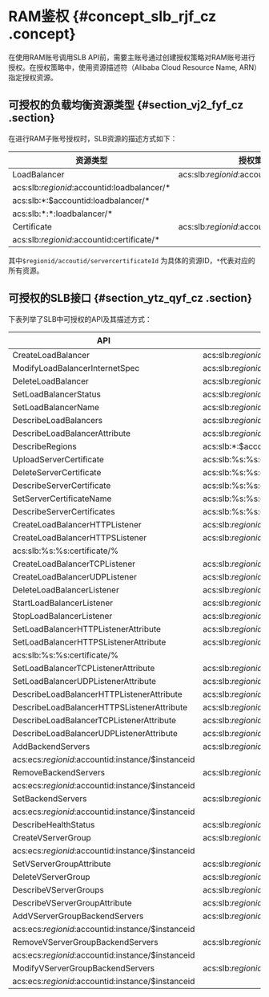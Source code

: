 # RAM鉴权 {#concept_slb_rjf_cz .concept}

在使用RAM账号调用SLB API前，需要主账号通过创建授权策略对RAM账号进行授权。在授权策略中，使用资源描述符（Alibaba Cloud Resource Name, ARN）指定授权资源。

## 可授权的负载均衡资源类型 {#section_vj2_fyf_cz .section}

在进行RAM子账号授权时，SLB资源的描述方式如下：

|资源类型|授权策略中的资源描述方法|
|----|------------|
|LoadBalancer|acs:slb:$regionid:$accountid:loadbalancer/$loadbalancerid|
|acs:slb:$regionid:$accountid:loadbalancer/\*|
|acs:slb:\*:$accountid:loadbalancer/\*|
|acs:slb:\*:\*:loadbalancer/\*|
|Certificate|acs:slb:$regionid:$accountid:certificate/$servercertificateId|
|acs:slb:$regionid:$accountid:certificate/\*|

其中`$regionid/accoutid/servercertificateId` 为具体的资源ID，`*`代表对应的所有资源。

## 可授权的SLB接口 {#section_ytz_qyf_cz .section}

下表列举了SLB中可授权的API及其描述方式：

|API|资源描述|
|---|----|
|CreateLoadBalancer|acs:slb:$regionid:$accountid:loadbalancer/\*|
|ModifyLoadBalancerInternetSpec|acs:slb:$regionid:$accountid:loadbalancer/$loadbalancerid|
|DeleteLoadBalancer|acs:slb:$regionid:$accountid:loadbalancer/$loadbalancerid|
|SetLoadBalancerStatus|acs:slb:$regionid:$accountid:loadbalancer/$loadbalancerid|
|SetLoadBalancerName|acs:slb:$regionid:$accountid:loadbalancer/$loadbalancerid|
|DescribeLoadBalancers|acs:slb:$regionid:$accountid:loadbalancer/\*|
|DescribeLoadBalancerAttribute|acs:slb:$regionid:$accountid:loadbalancer/$loadbalancerid|
|DescribeRegions|acs:slb:\*:$accountid:\*|
|UploadServerCertificate|acs:slb:%s:%s:certificate/\*|
|DeleteServerCertificate|acs:slb:%s:%s:certificate/%|
|DescribeServerCertificate|acs:slb:%s:%s:certificate/%|
|SetServerCertificateName|acs:slb:%s:%s:certificate/%|
|DescribeServerCertificates|acs:slb:%s:%s:certificate/\*|
|CreateLoadBalancerHTTPListener|acs:slb:$regionid:$accountid:loadbalancer/$loadbalancerid|
|CreateLoadBalancerHTTPSListener|acs:slb:$regionid:$accountid:loadbalancer/$loadbalancerid|
|acs:slb:%s:%s:certificate/%|
|CreateLoadBalancerTCPListener|acs:slb:$regionid:$accountid:loadbalancer/$loadbalancerid|
|CreateLoadBalancerUDPListener|acs:slb:$regionid:$accountid:loadbalancer/$loadbalancerid|
|DeleteLoadBalancerListener|acs:slb:$regionid:$accountid:loadbalancer/$loadbalancerid|
|StartLoadBalancerListener|acs:slb:$regionid:$accountid:loadbalancer/$loadbalancerid|
|StopLoadBalancerListener|acs:slb:$regionid:$accountid:loadbalancer/$loadbalancerid|
|SetLoadBalancerHTTPListenerAttribute|acs:slb:$regionid:$accountid:loadbalancer/$loadbalancerid|
|SetLoadBalancerHTTPSListenerAttribute|acs:slb:$regionid:$accountid:loadbalancer/$loadbalancerid|
|acs:slb:%s:%s:certificate/%|
|SetLoadBalancerTCPListenerAttribute|acs:slb:$regionid:$accountid:loadbalancer/$loadbalancerid|
|SetLoadBalancerUDPListenerAttribute|acs:slb:$regionid:$accountid:loadbalancer/$loadbalancerid|
|DescribeLoadBalancerHTTPListenerAttribute|acs:slb:$regionid:$accountid:loadbalancer/$loadbalancerid|
|DescribeLoadBalancerHTTPSListenerAttribute|acs:slb:$regionid:$accountid:loadbalancer/$loadbalancerid|
|DescribeLoadBalancerTCPListenerAttribute|acs:slb:$regionid:$accountid:loadbalancer/$loadbalancerid|
|DescribeLoadBalancerUDPListenerAttribute|acs:slb:$regionid:$accountid:loadbalancer/$loadbalancerid|
|AddBackendServers|acs:slb:$regionid:$accountid:loadbalancer/$loadbalancerid|
|acs:ecs:$regionid:$accountid:instance/$instanceid|
|RemoveBackendServers|acs:slb:$regionid:$accountid:loadbalancer/$loadbalancerid|
|acs:ecs:$regionid:$accountid:instance/$instanceid|
|SetBackendServers|acs:slb:$regionid:$accountid:loadbalancer/$loadbalancerid|
|acs:ecs:$regionid:$accountid:instance/$instanceid|
|DescribeHealthStatus|acs:slb:$regionid:$accountid:loadbalancer/$loadbalancerid|
|CreateVServerGroup|acs:slb:$regionid:$accountid:loadbalancer/$loadbalancerid|
|acs:ecs:$regionid:$accountid:instance/$instanceid|
|SetVServerGroupAttribute|acs:slb:$regionid:$accountid:loadbalancer/$loadbalancerid|
|DeleteVServerGroup|acs:slb:$regionid:$accountid:loadbalancer/$loadbalancerid|
|DescribeVServerGroups|acs:slb:$regionid:$accountid:loadbalancer/$loadbalancerid|
|DescribeVServerGroupAttribute|acs:slb:$regionid:$accountid:loadbalancer/$loadbalancerid|
|AddVServerGroupBackendServers|acs:slb:$regionid:$accountid:loadbalancer/$loadbalancerid|
|acs:ecs:$regionid:$accountid:instance/$instanceid|
|RemoveVServerGroupBackendServers|acs:slb:$regionid:$accountid:loadbalancer/$loadbalancerid|
|acs:ecs:$regionid:$accountid:instance/$instanceid|
|ModifyVServerGroupBackendServers|acs:slb:$regionid:$accountid:loadbalancer/$loadbalancerid|
|acs:ecs:$regionid:$accountid:instance/$instanceid|

